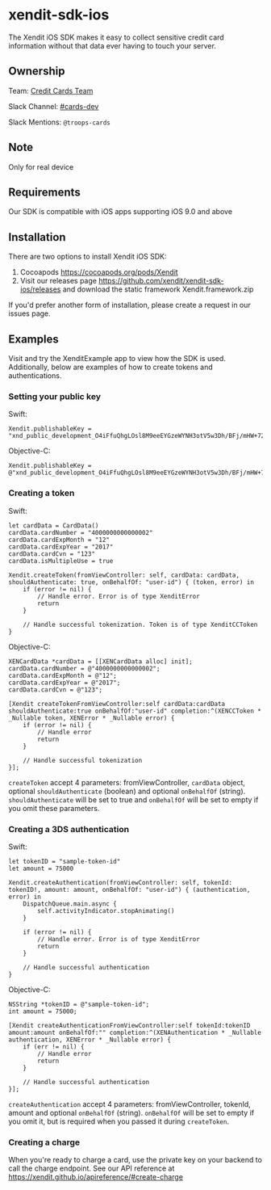 # xendit-sdk-ios
The Xendit iOS SDK makes it easy to collect sensitive credit card information without that data ever having to touch your server.

## Ownership

Team: [Credit Cards Team](https://www.draw.io/?state=%7B%22ids%22:%5B%221Vk1zqYgX2YqjJYieQ6qDPh0PhB2yAd0j%22%5D,%22action%22:%22open%22,%22userId%22:%22104938211257040552218%22%7D)

Slack Channel: [#cards-dev](https://xendit.slack.com/messages/cards-dev)

Slack Mentions: `@troops-cards`

## Note
Only for real device

## Requirements
Our SDK is compatible with iOS apps supporting iOS 9.0 and above

## Installation
There are two options to install Xendit iOS SDK:
1. Cocoapods https://cocoapods.org/pods/Xendit
2. Visit our releases page https://github.com/xendit/xendit-sdk-ios/releases and download the static framework Xendit.framework.zip

If you'd prefer another form of installation, please create a request in our issues page.

## Examples
Visit and try the XenditExample app to view how the SDK is used. Additionally, below are examples of how to create tokens and authentications.

### Setting your public key
Swift:
```
Xendit.publishableKey = "xnd_public_development_O4iFfuQhgLOsl8M9eeEYGzeWYNH3otV5w3Dh/BFj/mHW+72nCQR/"
```

Objective-C:
```
Xendit.publishableKey = @"xnd_public_development_O4iFfuQhgLOsl8M9eeEYGzeWYNH3otV5w3Dh/BFj/mHW+72nCQR/";
```

### Creating a token

Swift:
```
let cardData = CardData()
cardData.cardNumber = "4000000000000002"
cardData.cardExpMonth = "12"
cardData.cardExpYear = "2017"
cardData.cardCvn = "123"
cardData.isMultipleUse = true

Xendit.createToken(fromViewController: self, cardData: cardData, shouldAuthenticate: true, onBehalfOf: "user-id") { (token, error) in
    if (error != nil) {
        // Handle error. Error is of type XenditError
        return
    }

    // Handle successful tokenization. Token is of type XenditCCToken
}
```

Objective-C:
```
XENCardData *cardData = [[XENCardData alloc] init];
cardData.cardNumber = @"4000000000000002";
cardData.cardExpMonth = @"12";
cardData.cardExpYear = @"2017";
cardData.cardCvn = @"123";

[Xendit createTokenFromViewController:self cardData:cardData shouldAuthenticate:true onBehalfOf:"user-id" completion:^(XENCCToken * _Nullable token, XENError * _Nullable error) {
    if (error != nil) {
        // Handle error
        return
    }

    // Handle successful tokenization
}];
```
`createToken` accept 4 parameters: fromViewController, `cardData` object, optional `shouldAuthenticate` (boolean) and optional `onBehalfOf` (string). `shouldAuthenticate` will be set to true and `onBehalfOf` will be set to empty if you omit these parameters.

### Creating a 3DS authentication

Swift:
```
let tokenID = "sample-token-id"
let amount = 75000

Xendit.createAuthentication(fromViewController: self, tokenId: tokenID!, amount: amount, onBehalfOf: "user-id") { (authentication, error) in
    DispatchQueue.main.async {
        self.activityIndicator.stopAnimating()
    }

    if (error != nil) {
        // Handle error. Error is of type XenditError
        return
    }

    // Handle successful authentication
}
```

Objective-C:
```
NSString *tokenID = @"sample-token-id";
int amount = 75000;

[Xendit createAuthenticationFromViewController:self tokenId:tokenID amount:amount onBehalfOf:"" completion:^(XENAuthentication * _Nullable authentication, XENError * _Nullable error) {
    if (err != nil) {
        // Handle error
        return
    }

    // Handle successful authentication
}];
```
`createAuthentication` accept 4 parameters: fromViewController, tokenId, amount and optional `onBehalfOf` (string). `onBehalfOf` will be set to empty if you omit it, but is required when you passed it during `createToken`.

### Creating a charge
When you're ready to charge a card, use the private key on your backend to call the charge endpoint. See our API reference at https://xendit.github.io/apireference/#create-charge
